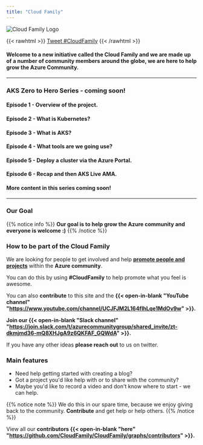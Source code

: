 ```yaml
---
title: "Cloud Family"
---
```



![Cloud Family Logo](/images/CloudFamilyLogonewsmaller.png)

{{< rawhtml >}}
<a href="https://twitter.com/intent/tweet?button_hashtag=CloudFamily&ref_src=twsrc%5Etfw" class="twitter-hashtag-button" data-size="large" data-show-count="false">Tweet #CloudFamily</a><script async src="https://platform.twitter.com/widgets.js" charset="utf-8"></script>
{{< /rawhtml >}}

#### Welcome to a new initiative called the **Cloud Family** and we are made up of a number of community members around the globe, we are here to help grow the **Azure Community**.

---
### AKS Zero to Hero Series - coming soon!

####  Episode 1 - Overview of the project.
####  Episode 2 - What is Kubernetes?
####  Episode 3 - What is AKS?
####  Episode 4 - What tools are we going use?
####  Episode 5 - Deploy a cluster via the Azure Portal.
####  Episode 6 - Recap and then AKS Live AMA.

#### **More content in this series coming soon!**
---

### Our Goal

{{% notice info %}}
**Our goal is to help grow the Azure community and everyone is welcome :)**
{{% /notice %}}

### How to be part of the Cloud Family

We are looking for people to get involved and help **[promote people and projects](/cloud_family/)** within the **Azure community**.

You can do this by using **#CloudFamily** to help promote what you feel is awesome.

You can also **contribute** to this site and the **{{< open-in-blank "YouTube channel" "https://www.youtube.com/channel/UCJFJM2L164fIhLqe1MdOv9w" >}}.**

**Join our {{< open-in-blank "Slack channel" "https://join.slack.com/t/azurecommunitygroup/shared_invite/zt-dkmjmd36-mQ8XHJgA9z6QKFAF_GQWdA" >}}.**

If you have any other ideas **please reach out** to us on twitter.

### Main features

* Need help getting started with creating a blog?
* Got a project you'd like help with or to share with the community?
* Maybe you'd like to record a video and don't know where to start - we can help.


{{% notice note %}}
We do this in our spare time, because we enjoy giving back to the community. **Contribute** and get help or help others.
{{% /notice %}}

View all our **contributors {{< open-in-blank "here" "https://github.com/CloudFamily/CloudFamily/graphs/contributors" >}}.**	


